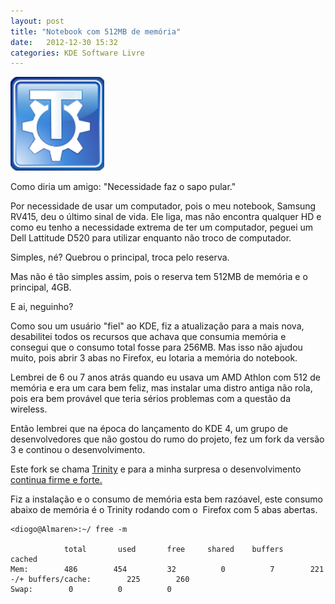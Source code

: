 ```yaml
---
layout: post
title: "Notebook com 512MB de memória"
date:   2012-12-30 15:32
categories: KDE Software Livre
---
```


![TDE](/assets/img/photo-150x150.png)

Como diria um amigo: "Necessidade faz o sapo pular."

Por necessidade de usar um computador, pois o meu notebook, Samsung
RV415, deu o último sinal de vida. Ele liga, mas não encontra qualquer
HD e como eu tenho a necessidade extrema de ter um computador, peguei um
Dell Lattitude D520 para utilizar enquanto não troco de computador.

Simples, né? Quebrou o principal, troca pelo reserva.

Mas não é tão simples assim, pois o reserva tem 512MB de memória e o
principal, 4GB.

E ai, neguinho?

Como sou um usuário "fiel" ao KDE, fiz a atualização para a mais nova,
desabilitei todos os recursos que achava que consumia memória e consegui
que o consumo total fosse para 256MB. Mas isso não ajudou muito, pois
abrir 3 abas no Firefox, eu lotaria a memória do notebook.

Lembrei de 6 ou 7 anos atrás quando eu usava um AMD Athlon com 512 de
memória e era um cara bem feliz, mas instalar uma distro antiga não
rola, pois era bem provável que teria sérios problemas com a questão da
wireless.

Então lembrei que na época do lançamento do KDE 4, um grupo de
desenvolvedores que não gostou do rumo do projeto, fez um fork da versão
3 e continou o desenvolvimento.

Este fork se chama [Trinity](http://www.trinitydesktop.org/) e para a
minha surpresa o desenvolvimento [continua firme e
forte.](https://www.ohloh.net/p/tde)

Fiz a instalação e o consumo de memória esta bem razóavel, este consumo
abaixo de memória é o Trinity rodando com o  Firefox com 5 abas abertas.

    <diogo@Almaren>:~/ free -m

                total       used       free     shared    buffers     cached
    Mem:        486        454         32          0          7        221
    -/+ buffers/cache:        225        260
    Swap:        0          0          0
